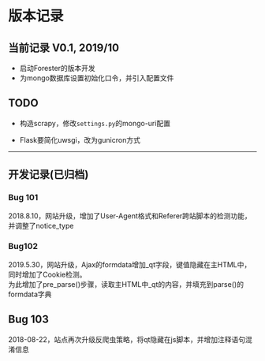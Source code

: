 # 版本记录

## 当前记录 V0.1, 2019/10

- 启动Forester的版本开发
- 为mongo数据库设置初始化口令，并引入配置文件

## TODO

- 构造scrapy，修改`settings.py`的mongo-uri配置
  
- Flask要简化uwsgi，改为gunicron方式

---

## 开发记录(已归档)

### Bug 101

2018.8.10，网站升级，增加了User-Agent格式和Referer跨站脚本的检测功能，并调整了notice_type
  
### Bug102

2019.5.30，网站升级，Ajax的formdata增加_qt字段，键值隐藏在主HTML中，同时增加了Cookie检测。  
为此增加了pre_parse()步骤，读取主HTML中_qt的内容，并填充到parse()的formdata字典

## Bug 103

2018-08-22，站点再次升级反爬虫策略，将qt隐藏在js脚本，并增加注释语句混淆信息
